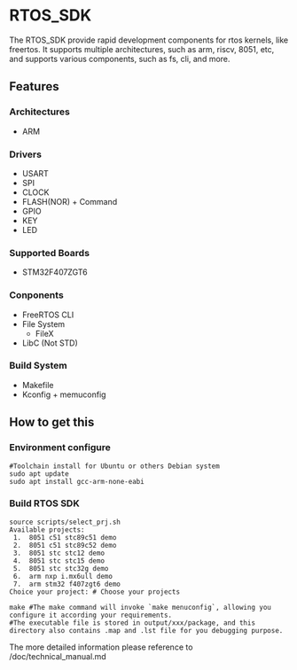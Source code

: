 # RTOS_SDK
The RTOS_SDK provide rapid development components for rtos kernels, like freertos. It supports multiple architectures, such as arm, riscv, 8051, etc, and supports various components, such as fs, cli, and more.
## Features
### Architectures
- ARM
### Drivers
- USART
- SPI
- CLOCK
- FLASH(NOR) + Command
- GPIO
- KEY
- LED
### Supported Boards
- STM32F407ZGT6
### Conponents
- FreeRTOS CLI
- File System
	- FileX
- LibC (Not STD)
### Build System
- Makefile
- Kconfig + memuconfig

## How to get this
### Environment configure
```
#Toolchain install for Ubuntu or others Debian system
sudo apt update
sudo apt install gcc-arm-none-eabi
```
### Build RTOS SDK
```
source scripts/select_prj.sh
Available projects:
 1.  8051 c51 stc89c51 demo
 2.  8051 c51 stc89c52 demo
 3.  8051 stc stc12 demo
 4.  8051 stc stc15 demo
 5.  8051 stc stc32g demo
 6.  arm nxp i.mx6ull demo
 7.  arm stm32 f407zgt6 demo
Choice your project: # Choose your projects

make #The make command will invoke `make menuconfig`, allowing you configure it according your requirements.
#The executable file is stored in output/xxx/package, and this directory also contains .map and .lst file for you debugging purpose.
```
The more detailed information please reference to /doc/technical_manual.md

	
